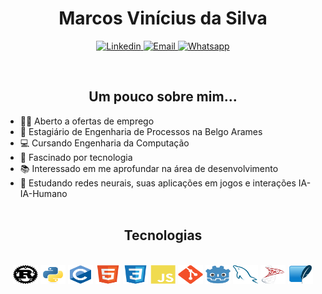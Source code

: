 <h1 align="center">Marcos Vinícius da Silva</h1>

<p align="center">
  <a href="https://www.linkedin.com/in/marcosvinicius-da-silva/">
    <img alt="Linkedin" src="https://img.shields.io/badge/LinkedIn-000?style=for-the-badge&logo=linkedin&logoColor=0E76A8">
  </a>
  <a href="mailto:marcos.vinicius.da.silva.pro@gmail.com">
    <img alt="Email" src="https://img.shields.io/badge/-Email-000?style=for-the-badge&logo=microsoft-outlook&logoColor=007BFF">
  </a>
  <a href="https://web.whatsapp.com/send?phone=5537999077044">
    <img alt="Whatsapp" src="https://img.shields.io/badge/-Whatsapp-000?style=for-the-badge&logo=whatsapp&logoColor=007BFF">
  </a>
</p><br>

<h2 align="center">Um pouco sobre mim...</h2>

- 🙇‍♂️ Aberto a ofertas de emprego<br>
- 🦾 Estagiário de Engenharia de Processos na Belgo Arames<br>
- 💻 Cursando Engenharia da Computação<br>
- 🎇 Fascinado por tecnologia<br>
- 📚 Interessado em me aprofundar na área de desenvolvimento<br>
- 🧠 Estudando redes neurais, suas aplicações em jogos e interações IA-IA-Humano<br><br>

<h2 align="center">Tecnologias</h2>

<p align="center"><br>
  <img alt="Rust" height="30" width="40" src="https://raw.githubusercontent.com/devicons/devicon/master/icons/rust/rust-original.svg">
  <img alt="Python" height="30" width="40" src="https://raw.githubusercontent.com/devicons/devicon/master/icons/python/python-original.svg">
  <img alt="C" height="30" width="40" src="https://raw.githubusercontent.com/devicons/devicon/master/icons/c/c-original.svg">
  <img alt="HTML" height="30" width="40" src="https://raw.githubusercontent.com/devicons/devicon/master/icons/html5/html5-original.svg">
  <img alt="CSS" height="30" width="40" src="https://raw.githubusercontent.com/devicons/devicon/master/icons/css3/css3-original.svg">
  <img alt="Js" height="30" width="40" src="https://raw.githubusercontent.com/devicons/devicon/master/icons/javascript/javascript-plain.svg">
  <img alt="Git" height="30" width="40" src="https://raw.githubusercontent.com/devicons/devicon/master/icons/git/git-original.svg">
  <img alt="Godot" height="30" width="40" src="https://raw.githubusercontent.com/devicons/devicon/master/icons/godot/godot-original.svg">
  <img alt="MySQL" height="30" width="40" src="https://raw.githubusercontent.com/devicons/devicon/master/icons/mysql/mysql-original.svg">
  <img alt="MicrosoftSQLServer" height="30" width="40" src="https://raw.githubusercontent.com/devicons/devicon/master/icons/microsoftsqlserver/microsoftsqlserver-original.svg">
  <img alt="SQLite" height="30" width="40" src="https://raw.githubusercontent.com/devicons/devicon/master/icons/sqlite/sqlite-original.svg">
</p>
